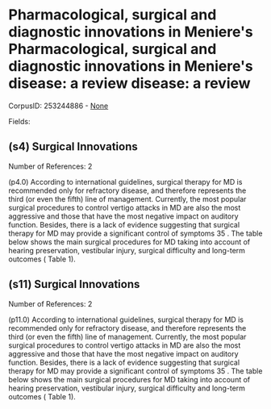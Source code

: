 # Pharmacological, surgical and diagnostic innovations in Meniere's Pharmacological, surgical and diagnostic innovations in Meniere's disease: a review disease: a review

CorpusID: 253244886 - [None](None)

Fields: 

## (s4) Surgical Innovations
Number of References: 2

(p4.0) According to international guidelines, surgical therapy for MD is recommended only for refractory disease, and therefore represents the third (or even the fifth) line of management. Currently, the most popular surgical procedures to control vertigo attacks in MD are also the most aggressive and those that have the most negative impact on auditory function. Besides, there is a lack of evidence suggesting that surgical therapy for MD may provide a significant control of symptoms 35 . The table below shows the main surgical procedures for MD taking into account of hearing preservation, vestibular injury, surgical difficulty and long-term outcomes ( Table  1).
## (s11) Surgical Innovations
Number of References: 2

(p11.0) According to international guidelines, surgical therapy for MD is recommended only for refractory disease, and therefore represents the third (or even the fifth) line of management. Currently, the most popular surgical procedures to control vertigo attacks in MD are also the most aggressive and those that have the most negative impact on auditory function. Besides, there is a lack of evidence suggesting that surgical therapy for MD may provide a significant control of symptoms 35 . The table below shows the main surgical procedures for MD taking into account of hearing preservation, vestibular injury, surgical difficulty and long-term outcomes ( Table  1).
